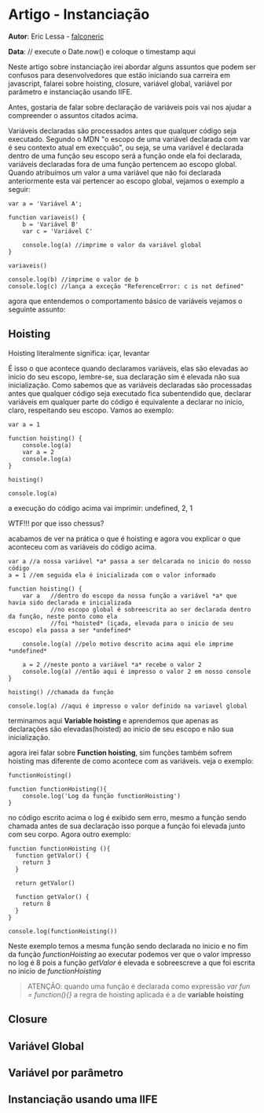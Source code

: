 # Artigo - Instanciação
**Autor**: Eric Lessa - [falconeric](https://github.com/falconeric)

**Data**: // execute o Date.now() e coloque o timestamp aqui

Neste artigo sobre instanciação irei abordar alguns assuntos que podem ser confusos para desenvolvedores que estão iniciando sua carreira em javascript, falarei sobre hoisting, closure, variável global, variável por parâmetro e instanciação usando IIFE.

Antes, gostaria de falar sobre declaração de variáveis pois vai nos ajudar a compreender o assuntos citados acima.

Variáveis declaradas são processados antes que qualquer código seja executado. Segundo o MDN "o escopo de uma variável declarada com var é seu contexto atual em execçuão", ou seja, se uma variável é declarada dentro de uma função seu escopo será a função onde ela foi declarada, variáveis declaradas fora de uma função pertencem ao escopo global. Quando atribuímos um valor a uma variável que não foi declarada anteriormente esta vai pertencer ao escopo global, vejamos o exemplo a seguir:

```
var a = 'Variável A';

function variaveis() {
  	b = 'Variável B'
	var c = 'Variável C'

	console.log(a) //imprime o valor da variável global
}

variaveis()

console.log(b) //imprime o valor de b
console.log(c) //lança a exceção "ReferenceError: c is not defined"
```
agora que entendemos o comportamento básico de variáveis vejamos o seguinte assunto:

## Hoisting
Hoisting literalmente significa: içar, levantar

É isso o que acontece quando declaramos variáveis, elas são elevadas ao inicio do seu escopo, lembre-se, sua declaração sim é elevada não sua inicialização. Como sabemos que as variáveis declaradas são processadas antes que qualquer código seja executado fica subentendido que, declarar variáveis em qualquer parte do código é equivalente a declarar no inicio, claro, respeitando seu escopo. Vamos ao exemplo:

```
var a = 1

function hoisting() {
	console.log(a)
	var a = 2
	console.log(a)
}

hoisting()

console.log(a)
```
a execução do código acima vai imprimir: undefined, 2, 1

WTF!!! por que isso chessus?

acabamos de ver na prática o que é hoisting e agora vou explicar o que aconteceu com as variáveis do código acima.

```
var a //a nossa variável *a* passa a ser delcarada no inicio do nosso código
a = 1 //em seguida ela é inicializada com o valor informado

function hoisting() {
	var a 	//dentro do escopo da nossa função a variável *a* que havia sido declarada e inicializada
			//no escopo global é sobreescrita ao ser declarada dentro da função, neste ponto como ela 
			//foi *hoisted* (içada, elevada para o inicio de seu escopo) ela passa a ser *undefined*

	console.log(a) //pelo motivo descrito acima aqui ele imprime *undefined*
	
	a = 2 //neste ponto a variável *a* recebe o valor 2
	console.log(a) //então aqui é impresso o valor 2 em nosso console
}

hoisting() //chamada da função

console.log(a) //aqui é impresso o valor definido na variavel global
```

terminamos aqui **Variable hoisting** e aprendemos que apenas as declarações são elevadas(hoisted) ao inicio de seu escopo e não sua inicialização.

agora irei falar sobre **Function hoisting**, sim funções também sofrem hoisting mas diferente de como acontece com as variáveis. veja o exemplo:
```
functionHoisting()

function functionHoisting(){
	console.log('Log da função functionHoisting')	
}
```
no código escrito acima o log é exibido sem erro, mesmo a função sendo chamada antes de sua declaração isso porque a função foi elevada junto com seu corpo. Agora outro exemplo:

```
function functionHoisting (){
  function getValor() {
    return 3
  }

  return getValor()

  function getValor() {
    return 8
  }
}

console.log(functionHoisting())
```
Neste exemplo temos a mesma função sendo declarada no inicio e no fim da função *functionHoisting* ao executar podemos ver que o valor impresso no log é 8 pois a função *getValor* é elevada e sobreescreve a que foi escrita no inicio de *functionHoisting*

>ATENÇÃO: quando uma função é declarada como expressão *var fun = function(){}* a regra de hoisting aplicada é a de **variable hoisting**

## Closure

## Variável Global

## Variável por parâmetro

## Instanciação usando uma IIFE